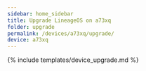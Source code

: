 ```yaml
---
sidebar: home_sidebar
title: Upgrade LineageOS on a73xq
folder: upgrade
permalink: /devices/a73xq/upgrade/
device: a73xq
---
```

{% include templates/device_upgrade.md %}

